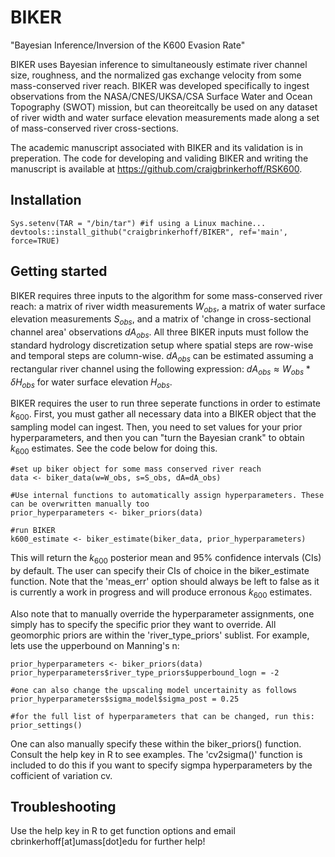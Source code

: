 # BIKER
"Bayesian Inference/Inversion of the K600 Evasion Rate"

BIKER uses Bayesian inference to simultaneously estimate river channel size, roughness, and the normalized gas exchange velocity from some mass-conserved river reach. BIKER was developed specifically to ingest observations from the NASA/CNES/UKSA/CSA Surface Water and Ocean Topography (SWOT) mission, but can theoreitcally be used on any dataset of river width and water surface elevation measurements made along a set of mass-conserved river cross-sections.

The academic manuscript associated with BIKER and its validation is in preperation. The code for developing and validing BIKER and writing the manuscript is available at https://github.com/craigbrinkerhoff/RSK600.


## Installation
```
Sys.setenv(TAR = "/bin/tar") #if using a Linux machine...
devtools::install_github("craigbrinkerhoff/BIKER", ref='main', force=TRUE)
```

## Getting started
BIKER requires three inputs to the algorithm for some mass-conserved river reach: a matrix of river width measurements $W_{obs}$, a matrix of water surface elevation measurements $S_{obs}$, and a matrix of 'change in cross-sectional channel area' observations $dA_{obs}$. All three BIKER inputs must follow the standard hydrology discretization setup where spatial steps are row-wise and temporal steps are column-wise. $dA_{obs}$ can be estimated assuming a rectangular river channel using the following expression: $dA_{obs}\approx W_{obs}* \delta H_{obs}$ for water surface elevation $H_{obs}$.

BIKER requires the user to run three seperate functions in order to estimate $k_{600}$. First, you must gather all necessary data into a BIKER object that the sampling model can ingest. Then, you need to set values for your prior hyperparameters, and then you can "turn the Bayesian crank" to obtain $k_{600}$ estimates. See the code below for doing this.

```
#set up biker object for some mass conserved river reach
data <- biker_data(w=W_obs, s=S_obs, dA=dA_obs)

#Use internal functions to automatically assign hyperparameters. These can be overwritten manually too
prior_hyperparameters <- biker_priors(data)

#run BIKER
k600_estimate <- biker_estimate(biker_data, prior_hyperparameters)
```
This will return the $k_{600}$ posterior mean and 95% confidence intervals (CIs) by default. The user can specify their CIs of choice in the biker_estimate function. Note that the 'meas_err' option should always be left to false as it is currently a work in progress and will produce erronous $k_{600}$ estimates.

Also note that to manually override the hyperparameter assignments, one simply has to specify the specific prior they want to override. All geomorphic priors are within the 'river_type_priors' sublist. For example, lets use the upperbound on Manning's n:
```
prior_hyperparameters <- biker_priors(data)
prior_hyperparameters$river_type_priors$upperbound_logn = -2

#one can also change the upscaling model uncertainity as follows
prior_hyperparameters$sigma_model$sigma_post = 0.25

#for the full list of hyperparameters that can be changed, run this:
prior_settings()
```
One can also manually specify these within the biker_priors() function. Consult the help key in R to see examples. The 'cv2sigma()' function is included to do this if you want to specify sigmpa hyperparameters by the cofficient of variation cv.

## Troubleshooting
Use the help key in R to get function options and email cbrinkerhoff[at]umass[dot]edu for further help!
